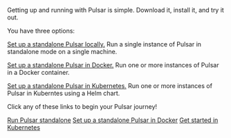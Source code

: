Getting up and running with Pulsar is simple.  Download it, install it, and try it out.  

You have three options:

[Set up a standalone Pulsar locally.](getting-started-standalone.md) Run a single instance of Pulsar in standalone mode on a single machine.

[Set up a standalone Pulsar in Docker.](getting-started-docker.md) Run one or more instances of Pulsar in a Docker container.

[Set up a standalone Pulsar in Kubernetes.](getting-started-helm.md) Run one or more instances of Pulsar in Kuberntes using a Helm chart.

Click any of these links to begin your Pulsar journey!

[Run Pulsar standalone](getting-started-standalone.md)
[Set up a standalone Pulsar in Docker](getting-started-docker.md)
[Get started in Kubernetes](getting-started-helm.md)

